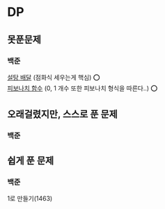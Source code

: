 # DP

## 못푼문제
### 백준
[설탕 배달](https://www.acmicpc.net/problem/2839) (점화식 세우는게 핵심) :o: <br>
[피보나치 함수](https://www.acmicpc.net/problem/1003) (0, 1 개수 또한  피보나치 형식을 따른다..) :o: <br>


## 오래걸렸지만, 스스로 푼 문제
### 백준

## 쉽게 푼 문제
### 백준
1로 만들기(1463) <br>
